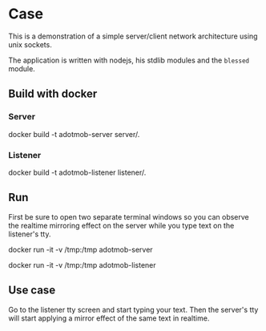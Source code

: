 # Case

This is a demonstration of a simple server/client network architecture using unix sockets.

The application is written with nodejs, his stdlib modules and the `blessed` module.

## Build with docker

### Server

docker build -t adotmob-server server/.

### Listener

docker build -t adotmob-listener listener/.

## Run

First be sure to open two separate terminal windows so you can observe the realtime mirroring effect on the server while you type text on the listener's tty.

docker run -it -v /tmp:/tmp adotmob-server

docker run -it -v /tmp:/tmp adotmob-listener

## Use case

Go to the listener tty screen and start typing your text. Then the server's tty will start applying a mirror effect of the same text in realtime.
